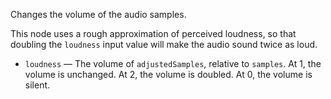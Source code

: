 Changes the volume of the audio samples. 

This node uses a rough approximation of perceived loudness, so that doubling the `loudness` input value will make the audio sound twice as loud. 

   - `loudness` — The volume of `adjustedSamples`, relative to `samples`. At 1, the volume is unchanged. At 2, the volume is doubled. At 0, the volume is silent. 
